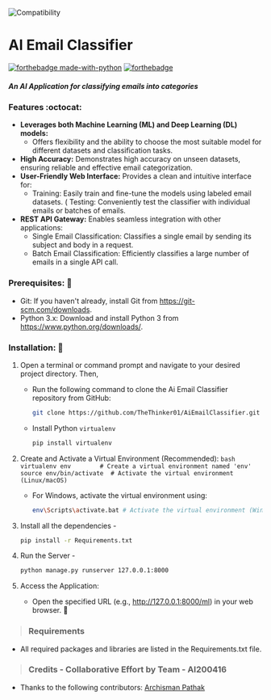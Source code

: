 ![Compatibility](https://img.shields.io/badge/compatible%20with-python3.8.x-blue.svg)
# AI Email Classifier
[![forthebadge made-with-python](http://ForTheBadge.com/images/badges/made-with-python.svg)](https://www.python.org/)
[![forthebadge](https://forthebadge.com/images/badges/built-with-love.svg)](https://forthebadge.com)  


##### An AI Application for classifying emails into categories

### Features :octocat:  
* **Leverages both Machine Learning (ML) and Deep Learning (DL) models:**
	* Offers flexibility and the ability to choose the most suitable model for different datasets and classification tasks.
* **High Accuracy:** Demonstrates high accuracy on unseen datasets, ensuring reliable and effective email categorization.
* **User-Friendly Web Interface:** Provides a clean and intuitive interface for:
	* Training: Easily train and fine-tune the models using labeled email datasets.
	( Testing: Conveniently test the classifier with individual emails or batches of emails.
* **REST API Gateway:** Enables seamless integration with other applications:
	* Single Email Classification: Classifies a single email by sending its subject and body in a request.
	* Batch Email Classification: Efficiently classifies a large number of emails in a single API call.
 

### Prerequisites: :book:

* Git: If you haven't already, install Git from https://git-scm.com/downloads.
* Python 3.x: Download and install Python 3 from https://www.python.org/downloads/.

### Installation: :rocket:

1. Open a terminal or command prompt and navigate to your desired project directory. Then,
   * Run the following command to clone the Ai Email Classifier repository from GitHub:
	   ```bash
	   git clone https://github.com/TheThinker01/AiEmailClassifier.git
	   ```
   * Install Python `virtualenv`
	   ```bash
	   pip install virtualenv
	   ```
3. Create and Activate a Virtual Environment (Recommended):
	   ```bash
	   virtualenv env        # Create a virtual environment named 'env'
	   source env/bin/activate  # Activate the virtual environment (Linux/macOS)
	   ```
   * For Windows, activate the virtual environment using:
	   ```bash
	   env\Scripts\activate.bat # Activate the virtual environment (Windows)
	   ```

4. Install all the dependencies -
   ```bash
   pip install -r Requirements.txt
   ```
6. Run the Server - 
   ```bash
   python manage.py runserver 127.0.0.1:8000
   ```
7. Access the Application:
   * Open the specified URL (e.g., http://127.0.0.1:8000/ml) in your web browser. :tada:

> ### Requirements 
* All required packages and libraries are listed in the Requirements.txt file.


> ### Credits - Collaborative Effort by Team - AI200416
* Thanks to the following contributors: [Archisman Pathak](https://github.com/TheThinker01)
